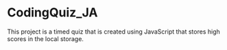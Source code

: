 # CodingQuiz_JA
This project is a timed quiz that is created using JavaScript that stores high scores in the local storage. 
